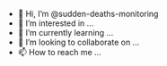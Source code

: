 - 👋 Hi, I’m @sudden-deaths-monitoring
- 👀 I’m interested in ...
- 🌱 I’m currently learning ...
- 💞️ I’m looking to collaborate on ...
- 📫 How to reach me ...

<!---
sudden-deaths-monitoring/sudden-deaths-monitoring is a ✨ special ✨ repository because its `README.md` (this file) appears on your GitHub profile.
You can click the Preview link to take a look at your changes.
--->
